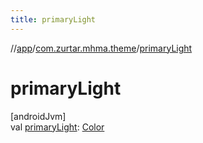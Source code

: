 ```yaml
---
title: primaryLight
---
```

//[app](../../index.html)/[com.zurtar.mhma.theme](index.html)/[primaryLight](primary-light.html)



# primaryLight



[androidJvm]\
val [primaryLight](primary-light.html): [Color](https://developer.android.com/reference/kotlin/androidx/compose/ui/graphics/Color.html)



